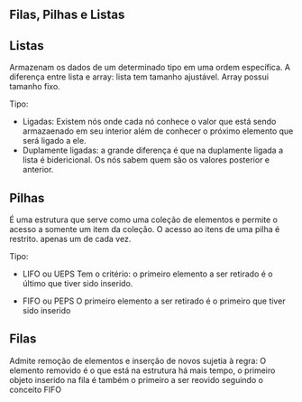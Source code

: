 ## Filas, Pilhas e Listas

## Listas

Armazenam os dados de um determinado tipo em uma ordem específica.
A diferença entre lista e array: lista tem tamanho ajustável. Array possui tamanho fixo.

Tipo:
- Ligadas: Existem nós onde cada nó conhece o valor que está sendo armazaenado em seu interior além de conhecer o próximo elemento que será ligado a ele.
- Duplamente ligadas: a grande diferença é que na duplamente ligada a lista é bidericional. Os nós sabem quem são os valores posterior e anterior.
  
## Pilhas

É uma estrutura que serve como uma coleção de elementos e permite o acesso a somente um item da coleção.
O acesso ao itens de uma pilha é restrito. apenas um de cada vez.

Tipo:

- LIFO ou UEPS
Tem o critério: o primeiro elemento a ser retirado é o último que tiver sido inserido.

- FIFO ou PEPS
O primeiro elemento a ser retirado é o primeiro que tiver sido inserido

## Filas

Admite remoção de elementos e inserção de novos sujetia à regra:
O elemento removido é o que está na estrutura há mais tempo, o primeiro objeto inserido na fila é também o primeiro a ser reovido seguindo o conceito FIFO
